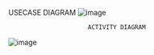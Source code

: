 USECASE DIAGRAM
![image](https://user-images.githubusercontent.com/101187524/161029216-726496b8-f8d4-4ebc-9ac7-7b6fa58629e9.png)
                          
                          ACTIVITY DIAGRAM
![image](https://user-images.githubusercontent.com/101187524/161029301-97e771c7-f509-4026-a974-25ce19339610.png)

